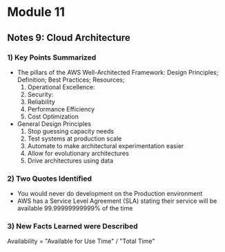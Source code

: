 # Module 11
## Notes 9: Cloud Architecture


### 1) Key Points Summarized
- The pillars of the AWS Well-Architected Framework: Design Principles; Definition; Best Practices; Resources;
  1. Operational Excellence: 
  2. Security: 
  3. Reliability
  4. Performance Efficiency
  5. Cost Optimization
- General Design Principles
  1. Stop guessing capacity needs
  2. Test systems at production scale
  3. Automate to make architectural experimentation easier
  4. Allow for evolutionary architectures
  5. Drive architectures using data


### 2) Two Quotes Identified
- You would never do development on the Production environment
- AWS has a Service Level Agreement (SLA) stating their service will be available 99.99999999999% of the time


### 3) New Facts Learned were Described
Availability = "Available for Use Time" / "Total Time"
